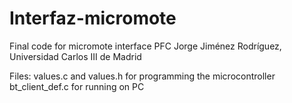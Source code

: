 # Interfaz-micromote

Final code for micromote interface
PFC Jorge Jiménez Rodríguez, Universidad Carlos III de Madrid

Files:
values.c and values.h for programming the microcontroller
bt_client_def.c for running on PC
